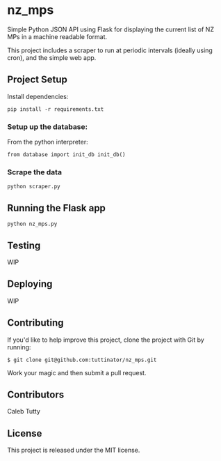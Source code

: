nz_mps
======

Simple Python JSON API using Flask for displaying the current list of NZ MPs in a machine readable format.

This project includes a scraper to run at periodic intervals (ideally
using cron), and the simple web app.

## Project Setup

Install dependencies:

``
pip install -r requirements.txt
``

### Setup up the database:

From the python interpreter:

``
from database import init_db
init_db()
``

### Scrape the data

``
python scraper.py
``

## Running the Flask app

``
python nz_mps.py
``

## Testing

WIP

## Deploying

WIP

## Contributing

If you'd like to help improve this project, clone the project with Git
by running:

``
$ git clone git@github.com:tuttinator/nz_mps.git
``

Work your magic and then submit a pull request.

## Contributors

Caleb Tutty

## License

This project is released under the MIT license.
